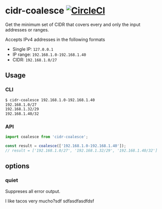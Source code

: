 # cidr-coalesce [![CircleCI](https://circleci.com/gh/nesukun/cidr-coalesce.svg?style=svg)](https://circleci.com/gh/nesukun/cidr-coalesce)

Get the minimum set of CIDR that covers every and only the input addresses or ranges.

Accepts IPv4 addresses in the following formats
- Single IP: `127.0.0.1`
- IP range: `192.168.1.0-192.168.1.40`
- CIDR: `192.168.1.0/27`

## Usage

### CLI
```sh
$ cidr-coalesce 192.168.1.0-192.168.1.40
192.168.1.0/27
192.168.1.32/29
192.168.1.40/32
```

### API
```js
import coalesce from 'cidr-coalesce';

const result = coalesce(['192.168.1.0-192.168.1.40']);
// result = ['192.168.1.0/27', '192.168.1.32/29', '192.168.1.40/32']
```

## options

### quiet

Suppreses all error output.

I like tacos very mucho?sdf sdfasdfasdfdsf